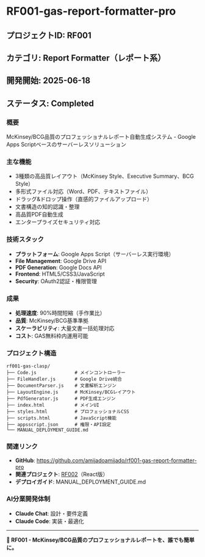 # RF001-gas-report-formatter-pro

## プロジェクトID: RF001
## カテゴリ: Report Formatter（レポート系）
## 開発開始: 2025-06-18
## ステータス: Completed

### 概要
McKinsey/BCG品質のプロフェッショナルレポート自動生成システム - Google Apps Scriptベースのサーバーレスソリューション

### 主な機能
- 3種類の高品質レイアウト（McKinsey Style、Executive Summary、BCG Style）
- 多形式ファイル対応（Word、PDF、テキストファイル）
- ドラッグ&ドロップ操作（直感的ファイルアップロード）
- 文書構造の知的認識・整理
- 高品質PDF自動生成
- エンタープライズセキュリティ対応

### 技術スタック
- **プラットフォーム**: Google Apps Script（サーバーレス実行環境）
- **File Management**: Google Drive API
- **PDF Generation**: Google Docs API
- **Frontend**: HTML5/CSS3/JavaScript
- **Security**: OAuth2認証・権限管理

### 成果
- **処理速度**: 90%時間短縮（手作業比）
- **品質**: McKinsey/BCG基準準拠
- **スケーラビリティ**: 大量文書一括処理対応
- **コスト**: GAS無料枠内運用可能

### プロジェクト構造
```
rf001-gas-clasp/
├── Code.js              # メインコントローラー
├── FileHandler.js       # Google Drive統合
├── DocumentParser.js    # 文書解析エンジン
├── LayoutEngine.js      # McKinsey/BCGレイアウト
├── PdfGenerator.js      # PDF生成エンジン
├── index.html           # メインUI
├── styles.html          # プロフェッショナルCSS
├── scripts.html         # JavaScript機能
├── appsscript.json      # 権限・API設定
└── MANUAL_DEPLOYMENT_GUIDE.md
```

### 関連リンク
- **GitHub**: https://github.com/amijadoamijado/rf001-gas-report-formatter-pro
- **関連プロジェクト**: [RF002](https://github.com/amijadoamijado/report-formatter-pro)（React版）
- **デプロイガイド**: MANUAL_DEPLOYMENT_GUIDE.md

### AI分業開発体制
- **Claude Chat**: 設計・要件定義
- **Claude Code**: 実装・最適化

---

**🎉 RF001 - McKinsey/BCG品質のプロフェッショナルレポートを、誰でも簡単に。**